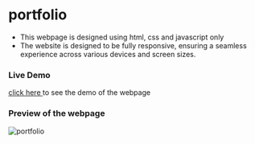 # portfolio

- This webpage is designed using html, css and javascript only
-  The website is designed to be fully responsive, ensuring a seamless experience across various devices and screen sizes.

### Live Demo
<a href="https://maneeshgujar.github.io/Codsoft/task1-portfolio/">click here <a> to see the demo of the webpage

### Preview of the webpage

![portfolio](https://github.com/maneeshgujar/Codesoft/assets/123459032/56377f83-bfc1-426f-b69d-6f976abe784d)
